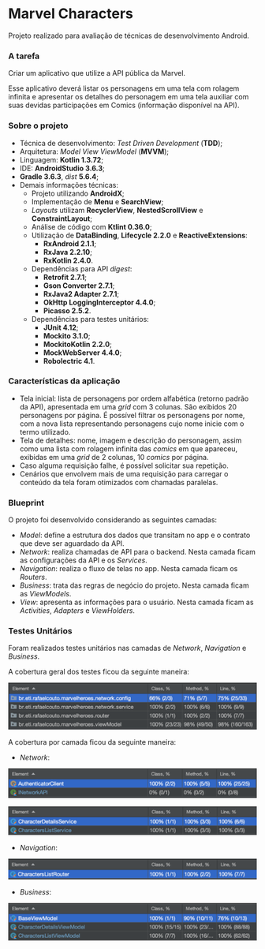 # Marvel Characters

Projeto realizado para avaliação de técnicas de desenvolvimento Android.

### A tarefa

Criar um aplicativo que utilize a API pública da Marvel.

Esse aplicativo deverá listar os personagens em uma tela com rolagem infinita e apresentar os detalhes do personagem em uma tela auxiliar com suas devidas participações em Comics (informação disponível na API).

### Sobre o projeto

*  Técnica de desenvolvimento: _Test Driven Development_ (**TDD**);
*  Arquitetura: _Model View ViewModel_ (**MVVM**);
*  Linguagem: **Kotlin 1.3.72**;
*  IDE: **AndroidStudio 3.6.3**;
*  **Gradle 3.6.3**, _dist_ **5.6.4**;
*  Demais informações técnicas:
    *  Projeto utilizando **AndroidX**;
    *  Implementação de **Menu** e **SearchView**;
    *  _Layouts_ utilizam **RecyclerView**, **NestedScrollView** e **ConstraintLayout**;
    *  Análise de código com **Ktlint 0.36.0**;
    *  Utilização de **DataBinding**, **Lifecycle 2.2.0** e **ReactiveExtensions**:
        *  **RxAndroid 2.1.1**;
        *  **RxJava 2.2.10**;
        *  **RxKotlin 2.4.0**.
    *  Dependências para API _digest_:
        *  **Retrofit 2.7.1**;
        *  **Gson Converter 2.7.1**;
        *  **RxJava2 Adapter 2.7.1**;
        *  **OkHttp LoggingInterceptor 4.4.0**;
        *  **Picasso 2.5.2**.
    *  Dependências para testes unitários:
        *  **JUnit 4.12**;
        *  **Mockito 3.1.0**;
        *  **MockitoKotlin 2.2.0**;
        *  **MockWebServer 4.4.0**;
        *  **Robolectric 4.1**.

### Características da aplicação
* Tela inicial: lista de personagens por ordem alfabética (retorno padrão da API), apresentada em uma _grid_ com 3 colunas. São exibidos 20 personagens por página. É possível filtrar os personagens por nome, com a nova lista representando personagens cujo nome inicie com o termo utilizado.
* Tela de detalhes: nome, imagem e descrição do personagem, assim como uma lista com rolagem infinita das _comics_ em que apareceu, exibidas em uma _grid_ de 2 colunas, 10 _comics_ por página.
* Caso alguma requisição falhe, é possível solicitar sua repetição.
* Cenários que envolvem mais de uma requisição para carregar o conteúdo da tela foram otimizados com chamadas paralelas.

### Blueprint

O projeto foi desenvolvido considerando as seguintes camadas:

* _Model_: define a estrutura dos dados que transitam no app e o contrato que deve ser aguardado da API.
* _Network_: realiza chamadas de API para o backend. Nesta camada ficam as configurações da API e os _Services_.
* _Navigation_: realiza o fluxo de telas no app. Nesta camada ficam os _Routers_.
* _Business_: trata das regras de negócio do projeto. Nesta camada ficam as _ViewModels_.
* _View_: apresenta as informações para o usuário. Nesta camada ficam as _Activities_, _Adapters_ e _ViewHolders_.

### Testes Unitários

Foram realizados testes unitários nas camadas de _Network_, _Navigation_ e _Business_.

A cobertura geral dos testes ficou da seguinte maneira:

![Cobertura geral](documentation/coverage_general_v3.png)

A cobertura por camada ficou da seguinte maneira:

* _Network_:

![Cobertura camada Network - Config](documentation/coverage_network_config_v3.png)

![Cobertura camada Network - Services](documentation/coverage_network_service_v3.png)

* _Navigation_:

![Cobertura camada Navigation](documentation/coverage_navigation_v3.png)

* _Business_:

![Cobertura camada Business](documentation/coverage_business_v3.png)
